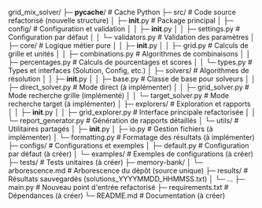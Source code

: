 grid_mix_solver/
├─ __pycache__/               # Cache Python
├─ src/                       # Code source refactorisé (nouvelle structure)
│  ├─ __init__.py            # Package principal
│  ├─ config/                # Configuration et validation
│  │  ├─ __init__.py
│  │  ├─ settings.py         # Configuration par défaut
│  │  └─ validators.py       # Validation des paramètres
│  ├─ core/                  # Logique métier pure
│  │  ├─ __init__.py
│  │  ├─ grid.py             # Calculs de grille et unités
│  │  ├─ combinations.py     # Algorithmes de combinaisons
│  │  ├─ percentages.py      # Calculs de pourcentages et scores
│  │  └─ types.py            # Types et interfaces (Solution, Config, etc.)
│  ├─ solvers/               # Algorithmes de résolution
│  │  ├─ __init__.py
│  │  ├─ base.py             # Classe de base pour solveurs
│  │  ├─ direct_solver.py    # Mode direct (à implémenter)
│  │  ├─ grid_solver.py      # Mode recherche grille (implémenté)
│  │  └─ target_solver.py    # Mode recherche target (à implémenter)
│  ├─ explorers/             # Exploration et rapports
│  │  ├─ __init__.py
│  │  ├─ grid_explorer.py    # Interface principale refactorisée
│  │  └─ report_generator.py # Génération de rapports détaillés
│  └─ utils/                 # Utilitaires partagés
│     ├─ __init__.py
│     ├─ io.py               # Gestion fichiers (à implémenter)
│     └─ formatting.py       # Formatage des résultats (à implémenter)
├─ configs/                  # Configurations et exemples
│  ├─ default.py             # Configuration par défaut (à créer)
│  └─ examples/              # Exemples de configurations (à créer)
├─ tests/                    # Tests unitaires (à créer)
├─ memory-bank/
│  └─ arborescence.md        # Arborescence du dépôt (source unique)
├─ results/                  # Résultats sauvegardés (solutions_YYYYMMDD_HHMMSS.txt)
│  └─ …
├─ main.py                   # Nouveau point d'entrée refactorisé
├─ requirements.txt          # Dépendances (à créer)
└─ README.md                 # Documentation (à créer)


